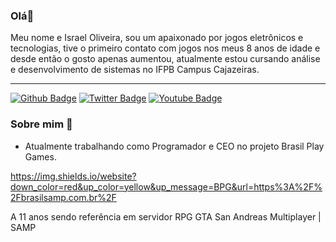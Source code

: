 ### Olá👋
Meu nome e Israel Oliveira, sou um apaixonado por jogos eletrônicos e tecnologias,
tive o primeiro contato com jogos nos meus 8 anos de idade e desde então o gosto apenas aumentou,
atualmente estou cursando análise e desenvolvimento de sistemas no IFPB Campus Cajazeiras.

<hr>

[![Github Badge](https://img.shields.io/badge/-Github-000?style=flat-square&logo=Github&logoColor=white&link=https://github.com/raedman90)](https://github.com/raedman90)
[![Twitter Badge](https://img.shields.io/badge/-Twitter-1ca0f1?style=flat-square&labelColor=1ca0f1&logo=twitter&logoColor=white&link=https://twitter.com/IsraelIFPB)](https://twitter.com/IsraelIFPB)
[![Youtube Badge](https://img.shields.io/badge/-YouTube-ff0000?style=flat-square&labelColor=ff0000&logo=youtube&logoColor=white&link=https://www.youtube.com/user/brasilplaygamesrpg)](https://www.youtube.com/user/brasilplaygamesrpg)

### Sobre mim 🤔

- Atualmente trabalhando como Programador e CEO no projeto Brasil Play Games.

https://img.shields.io/website?down_color=red&up_color=yellow&up_message=BPG&url=https%3A%2F%2Fbrasilsamp.com.br%2F

A 11 anos sendo referência em servidor RPG
GTA San Andreas Multiplayer | SAMP

<!--
**raedman90/raedman90** is a ✨ _special_ ✨ repository because its `README.md` (this file) appears on your GitHub profile.

Here are some ideas to get you started:

- 🔭 I’m currently working on ...
- 🌱 I’m currently learning ...
- 👯 I’m looking to collaborate on ...
- 🤔 I’m looking for help with ...
- 💬 Ask me about ...
- 📫 How to reach me: ...
- 😄 Pronouns: ...
- ⚡ Fun fact: ...
-->
